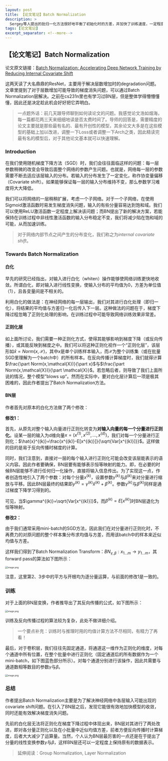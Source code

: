 ```yaml
---
layout: post
title: 【论文笔记】Batch Normalization
description: >
  Sergey等人提出的批归一化方法很好地平衡了初始化时的方差，并加快了训练速度，一定程度上也能够解决梯度消失问题。
tags: [论文笔记]
excerpt_separator: <!--more-->
---
```


## 【论文笔记】Batch Normalization

论文原文链接：[Batch Normalization: Accelerating Deep Network Training by Reducing Internal Covariate Shift](https://arxiv.org/abs/1502.03167)

这两天读了大名鼎鼎的ResNet，主要用于解决层数增加时的degradation问题。文章里提到了对于层数增加可能导致的梯度消失问题，可以通过Batch Normalization层解决。之前在cs231n里也有学习过BN层，但是整体学得懵懵懂懂，因此还是决定趁此机会好好把它弄明白。

<!--more-->

> 一点题外话：前几天跟导师聊到如何读论文的问题。我感觉论文浩如烟海，每一篇都花两三天来细细地读是否太费时间了。导师的回答是，需要精度的论文主要就是那些最有名的、最有开创性的模型，其余论文大多是在这些模型的基础上加以改进，调整一下Loss或者调整一下Arch之类，因此精读完最有名的模型后，对于其他论文基本就可以快速理解。

### Introduction

在我们使用随机梯度下降方法（SGD）时，我们会往往面临这样的问题：每一层参数稍微的改变会导致后面整个网络的参数产生问题。也就是，网络每一层的参数需要不断去适应该层输入的分布。若输入的分布发生了一定变化，称作协变量偏移（Covariate shift）。如果能够保证每一层的输入分布维持不变，那么参数学习难度将大大降低。

我们可以将网络的一层稍稍扩展，考虑一个子网络。对于一个子网络，在使用Sigmoid激活函数时易发生梯度消失问题，输入的有些分量容易达到饱和域。我们可以使用ReLU激活函数一定程度上解决该问题；而BN提出了新的解决方案，若能保持在训练过程中非线性激活函数的输入分布稳定不变，我们将减少陷在饱和域的可能，从而加速训练。

> 对于网络内部节点之间产生的分布变化，我们称之为*internal covariate shift*。



### Towards Batch Normalization

#### 白化

早先的研究已经指出，对输入进行白化（whiten）操作能够使网络训练更快地收敛。所谓白化，即对输入进行线性变换，使输入分布的平均值为0，方差为单位值（1），且各变量间是不相关的。

利用白化的做法是：在神经网络的每一层输出，我们对其进行白化处理（即归一化），将结果的平均值与方差归一化后传入下一层。这种做法的问题在于，梯度下降过程忽略了正则化处理的影响，在训练过程中可能导致网络训练效果非常差。

#### 正则化层

如上面所讨论，我们需要一种正则化方式，使得其能够影响到梯度下降（或反向传播），或其能反映到梯度之中。我们可以将这种正则化视作一个“正则化层”，该层形如$\hat{x}=Norm(x,\mathcal{X})$，其中$x$是单个训练样本输入，而$\mathcal{X}$为整个训练集（或在批量SGD里理解为一个batch中）的所有样本。在反向传播计算梯度时，我们就得计算$\frac{\part Norm(x,\mathcal{X})}{\part x}$与$\frac{\part Norm(x,\mathcal{X})}{\part \mathcal{X}}$。若忽略后者，则导致了我们上面所说的情况，整个模型”blows up“。然而在实际中，要对白化层计算后一项是极其困难的，因此作者提出了Batch Normalization方法。

#### BN层

作者首先对原本的白化方法做了两个修改：

**修改1：**

首先，从原先对整个输入向量进行正则化转变为**对输入向量的每一个分量进行正则化**。设某一层的输入为d维向量$x=(x^{(1)}, x^{(2)},\dots, x^{(d)})$，我们对每一个分量进行正则化：$\hat{x}^{(k)}=\frac{x^{(k)}-E[x^{(k)}]}{\sqrt{Var[x^{(k)}]}}$。这样做的目的是易于反向传播时梯度的计算。

同时，我们注意到，直接对一层的每个输入进行正则化可能会改变该层能表示的语义内容。因此作者要确保，BN层要有能够表示恒等映射的能力。即，在必要的时候BN层能够不进行任何归一化操作，直接将输入信息传出。为了实现这一点，作者创造性地引入了两个参数：对每个分量$x^{(k)}$，设置参数$\gamma^{(k)}$与$\beta^{(k)}$来对分量进行缩放与平移。因此BN层最终的结果即$y^{(k)}=\gamma^{(k)}\hat{x}^{(k)}+\beta^{(k)}$。参数$\gamma^{(k)}$与$\beta^{(k)}$同样是通过梯度下降学习得到的。

可见，当$\gamma^{(k)}=\sqrt{Var[x^{(k)}]}$，而$\beta^{(k)}=E[x^{(k)}]$时BN层退化为恒等映射。

**修改2：**

由于我们通常采用mini-batch的SGD方法，因此我们在对分量进行正则化时，不再费力的对原问题的整个样本集分布求均值与方差，而用该batch中的样本来近似均值与方差。

这样我们得到了Batch Normalization Transform：$BN_{\gamma,\beta}: x_{1...m}\rightarrow y_{1...m}$，其forward pass的算法如下图所示：

<img src="http://tva1.sinaimg.cn/large/008qPTh8ly1h3x76e1vzgj30mx0gj451.jpg" alt="image.png" style="zoom:50%;" />

注意，这里第2、3步中的平方与开根均为逐分量运算，与前面的修改1是一致的。

### 训练

对于上面的BN层变换，作者推导出了其反向传播的公式，如下图所示：

<img src="http://tva1.sinaimg.cn/large/008qPTh8ly1h3x7lp8a1aj30lr0bzgqe.jpg" alt="image.png" style="zoom:50%;" />

训练及反向传播过程的算法较为复杂，此处不做详细介绍。

> 一个要点补充：训练时与推理时用的均值计算方法不尽相同，有精力了再看！



最后，对于卷积层，我们往往先固定通道，将通道这一维作为正则化的维度，对每个通道中所有位置，在整个批量中进行正则化（固定通道后的所有数据作为一个mini-batch，如下图蓝色部分所示）。对每个通道分别进行该操作，因此共需要与通道数相等数目的参数$\gamma$与$\beta$。

<img src="http://tva1.sinaimg.cn/large/008qPTh8ly1h3x9ezfvlcj30dq0dx0wa.jpg" alt="image.png" style="zoom:50%;" />



### 总结

作者提出Batch Normalization主要是为了解决神经网络中各层输入可能出现的covariate shift问题。在引入了BN层之后，发现它能很有效地加快模型的收敛，同时还能有效解决梯度消失问题。

先前的白化层无法将正则化在梯度下降过程中体现出来，BN层对其进行了两处改进，即对各分量正则化以及在小批量中近似均值方差，前者方便反向传播时计算梯度，后者大大减少了运算量。当然，个人认为BN层最厉害的一点还是在于提出了分量的线性变换参数$\gamma$与$\beta$，这样BN层还可以一定程度上保持原有的数据表示。



> 延伸阅读：Group Normalization, Layer Normalization